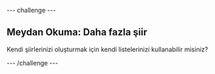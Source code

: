 \--- challenge \---

## Meydan Okuma: Daha fazla şiir

Kendi şiirlerinizi oluşturmak için kendi listelerinizi kullanabilir misiniz?

\--- /challenge \---